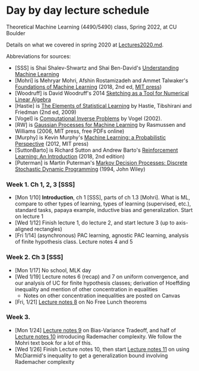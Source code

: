 # Day by day lecture schedule
Theoretical Machine Learning (4490/5490) class, Spring 2022, at CU Boulder

Details on what we covered in spring 2020 at [Lectures2020.md](Lectures2020.md).

Abbreviations for sources:
- [SSS] is Shai Shalev-Shwartz and Shai Ben-David's [Understanding Machine Learning](https://www.cs.huji.ac.il/~shais/UnderstandingMachineLearning/)
- [Mohri] is Mehryar Mohri, Afshin Rostamizadeh and Ammet Talwaker's [Foundations of Machine Learning](https://cs.nyu.edu/~mohri/mlbook/) (2018, 2nd ed, [MIT press](https://cs.nyu.edu/~mohri/mlbook/))
- [Woodruff] is David Woodruff's 2014 [Sketching as a Tool for Numerical Linear Algebra](http://dx.doi.org/10.1561/0400000060)
- [Hastie] is [The Elements of
Statistical Learning](https://web.stanford.edu/~hastie/ElemStatLearn/) by Hastie, Tibshirani and Friedman (2nd ed, 2009)
- [Vogel] is [Computational Inverse Problems](https://epubs.siam.org/doi/book/10.1137/1.9780898717570) by Vogel (2002).
- [RW] is [Gaussian Processes for Machine Learning](http://www.gaussianprocess.org/gpml/) by Rasmussen and Williams (2006, MIT press, free PDFs online)
- [Murphy] is Kevin Murphy's [Machine Learning: a Probabilistic Perspective](https://www.cs.ubc.ca/~murphyk/MLbook/) (2012, MIT press)
- [SuttonBarto] is Richard Sutton and Andrew Barto's [Reinforcement Learning: An Introduction](http://incompleteideas.net/book/the-book-2nd.html) (2018, 2nd edition)
- [Puterman] is Martin Puterman's [Markov Decision Processes: Discrete Stochastic Dynamic Programming](https://dl.acm.org/doi/book/10.5555/528623) (1994, John Wiley)



### Week 1.  Ch 1, 2, 3 [SSS]
- [Mon 1/10] **Introduction**, ch 1 [SSS], parts of ch 1.3 [Mohri]. What is ML, compare to other types of learning, types of learning (supervised, etc.), standard tasks, papaya example, inductive bias and generalization. Start on lecture 1
- [Wed 1/12] Finish lecture 1, do lecture 2, and start lecture 3 (up to axis-aligned rectangles)
- [Fri 1/14] (asynchronous) PAC learning, agnostic PAC learning, analysis of finite hypothesis class. Lecture notes 4 and 5

### Week 2. Ch 3 [SSS]
- [Mon 1/17] No school, MLK day
- [Wed 1/19] Lecture notes 6 (recap) and 7 on uniform convergence, and our analysis of UC for finite hypothesis classes; derivation of Hoeffding inequality and mention of other concentration in equalities
  - Notes on other concentration inequalities are posted on Canvas
- [Fri, 1/21] [Lecture notes 8](Notes/8_NoFreeLunches.pdf) on No Free Lunch theorems

### Week 3.
- [Mon 1/24] [Lecture notes 9](Notes/9_BiasVarianceTradeoff.pdf) on Bias-Variance Tradeoff, and half of [Lecture notes 10](Notes/10_Intro_RademacherComplexity.pdf) introducing Rademacher complexity. We follow the Mohri text book for a lot of this.
- [Wed 1/26] Finish Lecture notes 10, then start [Lecture notes 11](11_RademacherComplexity_GeneralizationBound.pdf) on using McDiarmid's inequality to get a generalization bound involving Rademacher complexity
